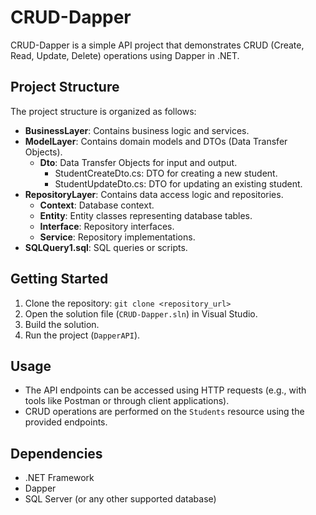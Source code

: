 # CRUD-Dapper

CRUD-Dapper is a simple API project that demonstrates CRUD (Create, Read, Update, Delete) operations using Dapper in .NET.

## Project Structure

The project structure is organized as follows:


- **BusinessLayer**: Contains business logic and services.
- **ModelLayer**: Contains domain models and DTOs (Data Transfer Objects).
  - **Dto**: Data Transfer Objects for input and output.
    - StudentCreateDto.cs: DTO for creating a new student.
    - StudentUpdateDto.cs: DTO for updating an existing student.
- **RepositoryLayer**: Contains data access logic and repositories.
  - **Context**: Database context.
  - **Entity**: Entity classes representing database tables.
  - **Interface**: Repository interfaces.
  - **Service**: Repository implementations.
- **SQLQuery1.sql**: SQL queries or scripts.

## Getting Started

1. Clone the repository: `git clone <repository_url>`
2. Open the solution file (`CRUD-Dapper.sln`) in Visual Studio.
3. Build the solution.
4. Run the project (`DapperAPI`).

## Usage

- The API endpoints can be accessed using HTTP requests (e.g., with tools like Postman or through client applications).
- CRUD operations are performed on the `Students` resource using the provided endpoints.

## Dependencies

- .NET Framework
- Dapper
- SQL Server (or any other supported database)

